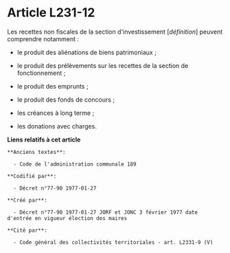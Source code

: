# Article L231-12

Les recettes non fiscales de la section d'investissement [*définition*] peuvent comprendre notamment :

- le produit des aliénations de biens patrimoniaux ; 

- le produit des prélèvements sur les recettes de la section de fonctionnement ; 

- le produit des emprunts ; 

- le produit des fonds de concours ; 

- les créances à long terme ; 

- les donations avec charges.

**Liens relatifs à cet article**

	**Anciens textes**:

	  - Code de l'administration communale 189

	**Codifié par**:

	  - Décret n°77-90 1977-01-27

	**Créé par**:

	  - Décret n°77-90 1977-01-27 JORF et JONC 3 février 1977 date d'entrée en vigueur élection des maires

	**Cité par**:

	  - Code général des collectivités territoriales - art. L2331-9 (V)
